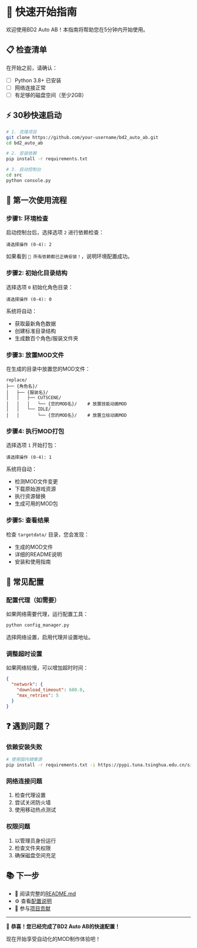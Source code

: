 # 🚀 快速开始指南

欢迎使用BD2 Auto AB！本指南将帮助您在5分钟内开始使用。

## 📋 检查清单

在开始之前，请确认：

- [ ] Python 3.8+ 已安装
- [ ] 网络连接正常
- [ ] 有足够的磁盘空间（至少2GB）

## ⚡ 30秒快速启动

```bash
# 1. 克隆项目
git clone https://github.com/your-username/bd2_auto_ab.git
cd bd2_auto_ab

# 2. 安装依赖
pip install -r requirements.txt

# 3. 启动控制台
cd src
python console.py
```

## 🎯 第一次使用流程

### 步骤1: 环境检查
启动控制台后，选择选项 `2` 进行依赖检查：
```
请选择操作 (0-4): 2
```

如果看到 `🎉 所有依赖都已正确安装！`，说明环境配置成功。

### 步骤2: 初始化目录结构
选择选项 `0` 初始化角色目录：
```
请选择操作 (0-4): 0
```

系统将自动：
- 获取最新角色数据
- 创建标准目录结构
- 生成数百个角色/服装文件夹

### 步骤3: 放置MOD文件
在生成的目录中放置您的MOD文件：
```
replace/
├── {角色名}/
│   ├── {服装名}/
│   │   ├── CUTSCENE/
│   │   │   └── {您的MOD名}/    # 放置技能动画MOD
│   │   └── IDLE/
│   │       └── {您的MOD名}/    # 放置立绘动画MOD
```

### 步骤4: 执行MOD打包
选择选项 `1` 开始打包：
```
请选择操作 (0-4): 1
```

系统将自动：
- 检测MOD文件变更
- 下载原始游戏资源
- 执行资源替换
- 生成可用的MOD包

### 步骤5: 查看结果
检查 `targetdata/` 目录，您会发现：
- 生成的MOD文件
- 详细的README说明
- 安装和使用指南

## 🔧 常见配置

### 配置代理（如需要）
如果网络需要代理，运行配置工具：
```bash
python config_manager.py
```

选择网络设置，启用代理并设置地址。

### 调整超时设置
如果网络较慢，可以增加超时时间：
```json
{
  "network": {
    "download_timeout": 600.0,
    "max_retries": 5
  }
}
```

## ❓ 遇到问题？

### 依赖安装失败
```bash
# 使用国内镜像源
pip install -r requirements.txt -i https://pypi.tuna.tsinghua.edu.cn/simple/
```

### 网络连接问题
1. 检查代理设置
2. 尝试关闭防火墙
3. 使用移动热点测试

### 权限问题
1. 以管理员身份运行
2. 检查文件夹权限
3. 确保磁盘空间充足

## 📚 下一步

- 📖 阅读完整的[README.md](README.md)
- ⚙️ 查看[配置说明](CONFIG_README.md)
- 🤝 参与[项目贡献](CONTRIBUTING.md)

---

🎉 **恭喜！您已经完成了BD2 Auto AB的快速配置！**

现在开始享受自动化的MOD制作体验吧！
